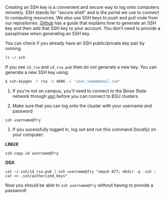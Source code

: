 Creating an SSH key is a convenient and secure way to log onto computers remotely. SSH stands for "secure shell" and is the portal we use to connect to computing resources. We also use SSH keys to push and pull code from our repositories. [Github](https://docs.github.com/en/github/authenticating-to-github/connecting-to-github-with-ssh) has a guide that explains how to generate an SSH key and then add that SSH key to your account. You don't need to provide a passphrase when generating an SSH key.

You can check if you already have an SSH public/private key pair by running 
```bash
ls ~/.ssh
```
If you see `id_rsa` and `id_rsa.pub` then *do not* generate a new key.
You can generate a new SSH key using:
```bash
$ ssh-keygen -t rsa -b 4096 -C "user_name@email.com"
```

1. If you're not on campus, you'll need to connect to the Boise State network through [vpn](https://www.boisestate.edu/oit-network/vpn-services/) before you can connect to BSU clusters.

1. Make sure that you can log onto the cluster with your username and password
```
ssh username@fry
```

1. If you sucessfully logged in, log out and run this command (locally) on your computer:

**LINUX**

```ssh-copy-id username@fry```

**OSX**

```cat ~/.ssh/id_rsa.pub | ssh username@fry "umask 077; mkdir -p .ssh ; cat >> .ssh/authorized_keys"```

Now you should be able to ```ssh username@fry``` without having to provide a password!
